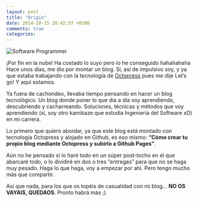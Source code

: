 ```yaml
---
layout: post
title: "Origin"
date: 2014-10-15 20:42:57 +0200
comments: true
categories: 
---
```

![Software Programmer](http://i60.tinypic.com/21152tg.jpg "Software Programmer")

¡Por fin en la nube! Ha costado lo suyo pero lo he conseguido hahahahaha
Hace unos días, me dio por montar un blog. Si, así de impulsivo soy, y ya que estaba trabajando con la tecnología de [Octopress](http://octopress.org/) pues me dije Let’s go! Y aquí estamos.

<!--more-->
Ya fuera de cachondeo, llevaba tiempo pensando en hacer un blog tecnológico. Un blog donde poner lo que día a día voy aprendiendo, descubriendo y cacharreando. Soluciones, técnicas y métodos que voy aprendiendo (si, soy otro kamikaze que estudia Ingeniería del Software xD) en mi carrera.

Lo primero que quiero abordar, ya que este blog está montado con tecnología Octopress y alojado en Github, es eso mismo: **“Cómo crear tu propio blog mediante Octopress y subirlo a Github Pages”**.

Aún no he pensado si lo haré todo en un súper post-tocho en el que abarcaré todo, o lo dividiré en dos o tres “entregas” para que no se haga muy pesado. Haga lo que haga, voy a empezar por ahí. Pero tengo mucho más que compartir.

Así que nada, para los que os topéis de casualidad con mi blog… **NO OS VAYAIS, QUEDAOS**. Pronto habrá más ;)

